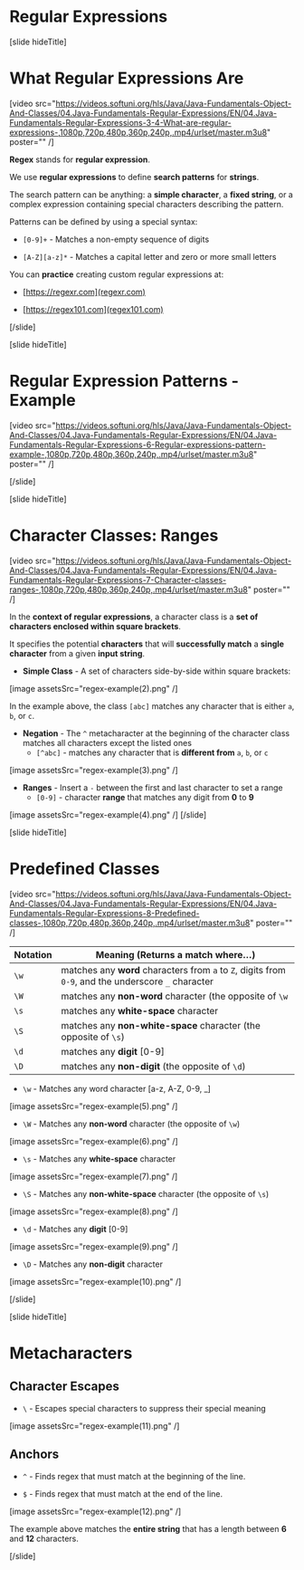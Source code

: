 # Regular Expressions

[slide hideTitle]
# What Regular Expressions Are

[video src="https://videos.softuni.org/hls/Java/Java-Fundamentals-Object-And-Classes/04.Java-Fundamentals-Regular-Expressions/EN/04.Java-Fundamentals-Regular-Expressions-3-4-What-are-regular-expressions-,1080p,720p,480p,360p,240p,.mp4/urlset/master.m3u8" poster="" /]

**Regex** stands for **regular expression**.

We use **regular expressions** to define **search patterns** for **strings**.
 
The search pattern can be anything: a **simple character**, a **fixed string**, or a complex expression containing special characters describing the pattern.

Patterns can be defined by using a special syntax:

- `[0-9]+` - Matches a non-empty sequence of digits

- `[A-Z][a-z]*` - Matches a capital letter and zero or more small letters

 
You can **practice** creating custom regular expressions at:

- [https://regexr.com](regexr.com)

- [https://regex101.com](regex101.com)

[/slide]

[slide hideTitle]

# Regular Expression Patterns - Example

[video src="https://videos.softuni.org/hls/Java/Java-Fundamentals-Object-And-Classes/04.Java-Fundamentals-Regular-Expressions/EN/04.Java-Fundamentals-Regular-Expressions-6-Regular-expressions-pattern-example-,1080p,720p,480p,360p,240p,.mp4/urlset/master.m3u8" poster="" /]

[/slide]

[slide hideTitle]

# Character Classes: Ranges

[video src="https://videos.softuni.org/hls/Java/Java-Fundamentals-Object-And-Classes/04.Java-Fundamentals-Regular-Expressions/EN/04.Java-Fundamentals-Regular-Expressions-7-Character-classes-ranges-,1080p,720p,480p,360p,240p,.mp4/urlset/master.m3u8" poster="" /]

In the **context of regular expressions**, a character class is a **set of characters enclosed within square brackets**. 

It specifies the potential **characters** that will **successfully match** a **single character** from a given **input string**.

- **Simple Class** - A set of characters side-by-side within square brackets:

[image assetsSrc="regex-example(2).png" /]

In the example above, the class `[abc]` matches any character that is either `a`, `b`, or `c`.

- **Negation** - The `^` metacharacter at the beginning of the character class matches all characters except the listed ones
  - `[^abc]` - matches any character that is **different from** `a`, `b`, or `c`

[image assetsSrc="regex-example(3).png" /]

- **Ranges** - Insert a `-` between the first and last character to set a range
  - `[0-9]` - character **range** that matches any digit from **0** to **9**

[image assetsSrc="regex-example(4).png" /]
[/slide]

[slide hideTitle]

# Predefined Classes

[video src="https://videos.softuni.org/hls/Java/Java-Fundamentals-Object-And-Classes/04.Java-Fundamentals-Regular-Expressions/EN/04.Java-Fundamentals-Regular-Expressions-8-Predefined-classes-,1080p,720p,480p,360p,240p,.mp4/urlset/master.m3u8" poster="" /]

| **Notation** | **Meaning (Returns a match where…)** |
| --- | --- |
|`\w`|matches any **word** characters from `a` to `Z`, digits from `0-9`, and the underscore `_` character|
|`\W`|matches any **non-word** character (the opposite of `\w`|
|`\s`|matches any **white-space** character|
|`\S`|matches any **non-white-space**  character (the opposite of `\s`)|
|`\d`|matches any **digit** \[0-9\]|
|`\D`|matches any **non-digit** (the opposite of `\d`)|



- `\w` - Matches any word character \[a-z, A-Z, 0-9, _\]

[image assetsSrc="regex-example(5).png" /]

- `\W` - Matches any **non-word** character (the opposite of `\w`)

[image assetsSrc="regex-example(6).png" /]

- `\s` - Matches any **white-space** character

[image assetsSrc="regex-example(7).png" /]

- `\S` - Matches any **non-white-space**  character (the opposite of `\s`)

[image assetsSrc="regex-example(8).png" /]

- `\d` - Matches any **digit** \[0-9\]

[image assetsSrc="regex-example(9).png" /]

- `\D` - Matches any **non-digit** character

[image assetsSrc="regex-example(10).png" /]


[/slide]

[slide hideTitle]

# Metacharacters

## Character Escapes

- `\` -  Escapes special characters to suppress their special meaning

[image assetsSrc="regex-example(11).png" /]

## Anchors

- `^` - Finds regex that must match at the beginning of the line.

- `$` - Finds regex that must match at the end of the line.

[image assetsSrc="regex-example(12).png" /]

The example above matches the **entire string** that has a length between **6** and **12** characters.

[/slide]
